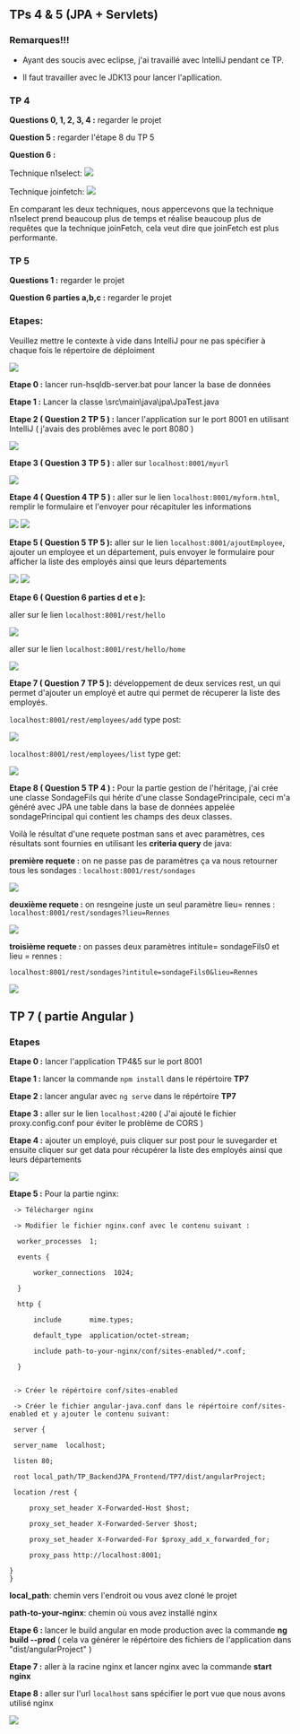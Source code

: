 ## TPs 4 & 5 (JPA + Servlets)

### Remarques!!!

- Ayant des soucis avec eclipse, j'ai travaillé avec IntelliJ pendant ce TP.

- Il faut travailler avec le JDK13 pour lancer l'apllication.

### TP 4

**Questions 0, 1, 2, 3, 4 :** regarder le projet

**Question 5 :** regarder l'étape 8 du TP 5 

**Question 6 :**

Technique n1select: ![](images/n1select.png)

Technique joinfetch: ![](images/joinFetch.png)

En comparant les deux techniques, nous appercevons que la technique n1select prend beaucoup plus de temps et réalise beaucoup plus de requêtes que la technique joinFetch, cela veut dire que joinFetch est plus performante.

### TP 5

**Questions 1 :** regarder le projet

**Question 6 parties a,b,c :** regarder le projet

### Etapes:

Veuillez mettre le contexte à vide dans IntelliJ pour ne pas spécifier à chaque fois le répertoire de déploiment

![](images/capture7.0.PNG)

**Etape 0 :** lancer run-hsqldb-server.bat pour lancer la base de données

**Etape 1 :** Lancer la classe \src\main\java\jpa\JpaTest.java

**Etape 2 ( Question 2 TP 5 ) :** lancer l'application sur le port 8001 en utilisant IntelliJ ( j'avais des problèmes avec le port 8080 ) 

![](images/index.png)
 
**Etape 3 ( Question 3 TP 5 ) :** aller sur `localhost:8001/myurl`

![](images/myurl.png)

**Etape 4 ( Question 4 TP 5 ) :** aller sur le lien `localhost:8001/myform.html`, remplir le formulaire et l'envoyer pour récapituler les informations

![](images/formulaire0.png)
![](images/formulaire1.png)

**Etape 5 ( Question 5 TP 5 ):** aller sur le lien `localhost:8001/ajoutEmployee`, ajouter un employee et un département, puis envoyer le formulaire pour afficher la liste des employés ainsi que leurs départements

![](images/ajoutEmployee.PNG)
![](images/listeEmployeeAjour.png)

**Etape 6 ( Question 6 parties d et e ):** 

aller sur le lien `localhost:8001/rest/hello`

![](images/restHello.png)

aller sur le lien `localhost:8001/rest/hello/home`

![](images/restHelloHome.png)

**Etape 7 ( Question 7 TP 5 ):** développement de deux services rest, un qui permet d'ajouter un employé et autre qui permet de récuperer la liste des employés.

`localhost:8001/rest/employees/add` type post:

![](images/addRest.png)

`localhost:8001/rest/employees/list` type get:

![](images/listeRest.png)

**Etape 8 ( Question 5 TP 4 ) :** Pour la partie gestion de l'héritage, j'ai crée une classe SondageFils qui hérite d'une classe SondagePrincipale, ceci m'a généré avec JPA une table dans la base de données appelée sondagePrincipal qui contient les champs des deux classes.

Voilà le résultat d'une requete postman sans et avec paramètres, ces résultats sont fournies en utilisant les **criteria query** de java:

**première requete :** on ne passe pas de paramètres ça va nous retourner tous les sondages : `localhost:8001/rest/sondages`

![](images/sansSondagePostman.PNG)

**deuxième requete :** on resngeine juste un seul paramètre lieu= rennes : `localhost:8001/rest/sondages?lieu=Rennes`

![](images/postmanLieuSondage.PNG)

**troisième requete :** on passes deux paramètres intitule= sondageFils0 et lieu = rennes : 

`localhost:8001/rest/sondages?intitule=sondageFils0&lieu=Rennes`

![](images/intituleLieuSondage.PNG)


## TP 7 ( partie Angular )

### Etapes

**Etape 0 :** lancer l'application TP4&5 sur le port 8001

**Etape 1 :** lancer la commande `npm install` dans le répértoire **TP7**

**Etape 2 :** lancer angular avec `ng serve` dans le répértoire **TP7**

**Etape 3 :** aller sur le lien `localhost:4200` ( J'ai ajouté le fichier proxy.config.conf pour éviter le problème de CORS ) 

**Etape 4 :** ajouter un employé, puis cliquer sur post pour le suvegarder et ensuite cliquer sur get data pour récupérer la liste 
des employés ainsi que leurs départements

![](images/getPostData.png)  

**Etape 5 :** Pour la partie nginx:

     -> Télécharger nginx

     -> Modifier le fichier nginx.conf avec le contenu suivant :

      worker_processes  1;

      events {

          worker_connections  1024;

      }

      http {

          include       mime.types;

          default_type  application/octet-stream;

          include path-to-your-nginx/conf/sites-enabled/*.conf;

      }


     -> Créer le répértoire conf/sites-enabled 

     -> Créer le fichier angular-java.conf dans le répértoire conf/sites-enabled et y ajouter le contenu suivant:

     server {

     server_name  localhost;

     listen 80;

     root local_path/TP_BackendJPA_Frontend/TP7/dist/angularProject;

     location /rest {

         proxy_set_header X-Forwarded-Host $host;

         proxy_set_header X-Forwarded-Server $host;

         proxy_set_header X-Forwarded-For $proxy_add_x_forwarded_for;

         proxy_pass http://localhost:8001;

    }
    }
      
**local_path**: chemin vers l'endroit ou vous avez cloné le projet

**path-to-your-nginx**: chemin où vous avez installé nginx
    
**Etape 6 :** lancer le build angular en mode production avec la commande **ng build --prod** ( cela va générer le répértoire des fichiers de l'application dans "dist/angularProject" )

**Etape 7 :** aller à la racine nginx et lancer nginx avec la commande **start nginx**

**Etape 8 :** aller sur l'url `localhost` sans spécifier le port vue que nous avons utilisé nginx

![](images/getPostDataNginx.png)
